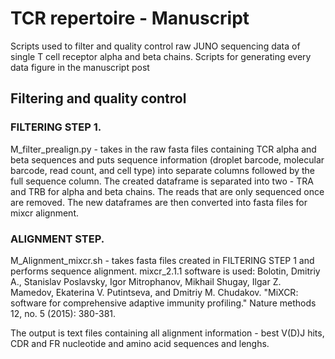 # TCR repertoire - Manuscript
Scripts used to filter and quality control raw JUNO sequencing data of single T cell receptor alpha and beta chains.
Scripts for generating every data figure in the manuscript post

## Filtering and quality control

### FILTERING STEP 1. 
M_filter_prealign.py - takes in the raw fasta files containing TCR alpha and beta sequences and puts sequence information (droplet barcode, molecular barcode, read count, and cell type) into separate columns followed by the full sequence column.
The created dataframe is separated into two - TRA and TRB for alpha and beta chains.
The reads that are only sequenced once are removed.
The new dataframes are then converted into fasta files for mixcr alignment.

### ALIGNMENT STEP.
M_Alignment_mixcr.sh - takes fasta files created in FILTERING STEP 1 and performs sequence alignment. 
mixcr_2.1.1 software is used: Bolotin, Dmitriy A., Stanislav Poslavsky, Igor Mitrophanov, Mikhail Shugay, Ilgar Z. Mamedov, Ekaterina V. Putintseva, and Dmitriy M. Chudakov. "MiXCR: software for comprehensive adaptive immunity profiling." Nature methods 12, no. 5 (2015): 380-381.

The output is text files containing all alignment information - best V(D)J hits, CDR and FR nucleotide and amino acid sequences and lenghs.


